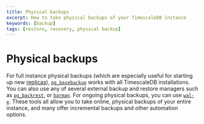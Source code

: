 ```yaml
---
title: Physical backups
excerpt: How to take physical backups of your TimescaleDB instance
keywords: [backup]
tags: [restore, recovery, physical backup]
---
```


# Physical backups

For full instance physical backups (which are especially useful for starting up
new [replicas][replication-tutorial]), [`pg_basebackup`][postgres-pg_basebackup]
works with all TimescaleDB installations. You can also use any of several
external backup and restore managers such as [`pg_backrest`][pg-backrest], or
[`barman`][pg-barman]. For ongoing physical backups, you can use
[`wal-e`][wale]. These tools all allow you to take online, physical backups of
your entire instance, and many offer incremental backups and other automation
options.

[pg-backrest]: https://pgbackrest.org/
[pg-barman]: https://www.pgbarman.org/
[postgres-pg_basebackup]: https://www.postgresql.org/docs/current/app-pgbasebackup.html
[replication-tutorial]: /timescaledb/:currentVersion:/how-to-guides/replication-and-ha/
[wale]: /timescaledb/:currentVersion:/how-to-guides/backup-and-restore/docker-and-wale/
